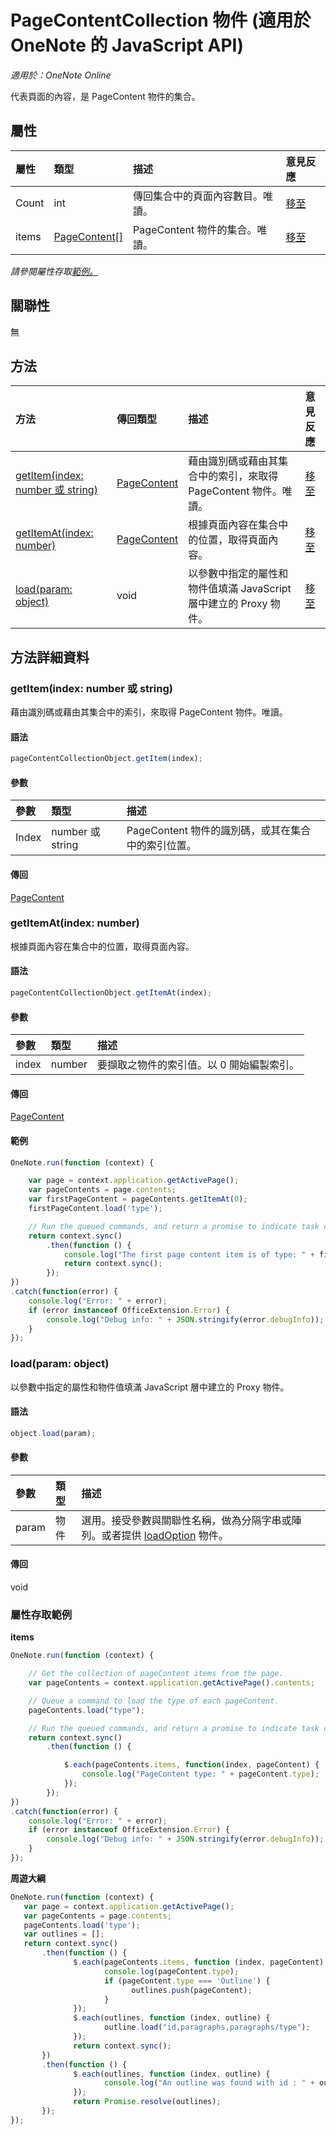 # <a name="pagecontentcollection-object-(javascript-api-for-onenote)"></a>PageContentCollection 物件 (適用於 OneNote 的 JavaScript API)

_適用於：OneNote Online_  


代表頁面的內容，是 PageContent 物件的集合。

## <a name="properties"></a>屬性

| 屬性	     | 類型	   |描述|意見反應|
|:---------------|:--------|:----------|:-------|
|Count|int|傳回集合中的頁面內容數目。唯讀。|[移至](https://github.com/OfficeDev/office-js-docs/issues/new?title=OneNote-pageContentCollection-count)|
|items|[PageContent[]](pagecontent.md)|PageContent 物件的集合。唯讀。|[移至](https://github.com/OfficeDev/office-js-docs/issues/new?title=OneNote-pageContentCollection-items)|

_請參閱屬性存取[範例。](#property-access-examples)_

## <a name="relationships"></a>關聯性
無


## <a name="methods"></a>方法

| 方法           | 傳回類型    |描述| 意見反應|
|:---------------|:--------|:----------|:-------|
|[getItem(index: number 或 string)](#getitemindex-number-or-string)|[PageContent](pagecontent.md)|藉由識別碼或藉由其集合中的索引，來取得 PageContent 物件。唯讀。|[移至](https://github.com/OfficeDev/office-js-docs/issues/new?title=OneNote-pageContentCollection-getItem)|
|[getItemAt(index: number)](#getitematindex-number)|[PageContent](pagecontent.md)|根據頁面內容在集合中的位置，取得頁面內容。|[移至](https://github.com/OfficeDev/office-js-docs/issues/new?title=OneNote-pageContentCollection-getItemAt)|
|[load(param: object)](#loadparam-object)|void|以參數中指定的屬性和物件值填滿 JavaScript 層中建立的 Proxy 物件。|[移至](https://github.com/OfficeDev/office-js-docs/issues/new?title=OneNote-pageContentCollection-load)|

## <a name="method-details"></a>方法詳細資料


### <a name="getitem(index:-number-or-string)"></a>getItem(index: number 或 string)
藉由識別碼或藉由其集合中的索引，來取得 PageContent 物件。唯讀。

#### <a name="syntax"></a>語法
```js
pageContentCollectionObject.getItem(index);
```

#### <a name="parameters"></a>參數
| 參數	    | 類型	   |描述|
|:---------------|:--------|:----------|
|Index|number 或 string|PageContent 物件的識別碼，或其在集合中的索引位置。|

#### <a name="returns"></a>傳回
[PageContent](pagecontent.md)

### <a name="getitemat(index:-number)"></a>getItemAt(index: number)
根據頁面內容在集合中的位置，取得頁面內容。

#### <a name="syntax"></a>語法
```js
pageContentCollectionObject.getItemAt(index);
```

#### <a name="parameters"></a>參數
| 參數	    | 類型	   |描述|
|:---------------|:--------|:----------|
|index|number|要擷取之物件的索引值。以 0 開始編製索引。|

#### <a name="returns"></a>傳回
[PageContent](pagecontent.md)

#### <a name="examples"></a>範例
```js
OneNote.run(function (context) {

    var page = context.application.getActivePage();
    var pageContents = page.contents;
    var firstPageContent = pageContents.getItemAt(0);
    firstPageContent.load('type');

    // Run the queued commands, and return a promise to indicate task completion.
    return context.sync()
        .then(function () {
            console.log("The first page content item is of type: " + firstPageContent.type);
            return context.sync();
        });
})
.catch(function(error) {
    console.log("Error: " + error);
    if (error instanceof OfficeExtension.Error) {
        console.log("Debug info: " + JSON.stringify(error.debugInfo));
    }
});
```

### <a name="load(param:-object)"></a>load(param: object)
以參數中指定的屬性和物件值填滿 JavaScript 層中建立的 Proxy 物件。

#### <a name="syntax"></a>語法
```js
object.load(param);
```

#### <a name="parameters"></a>參數
| 參數	    | 類型	   |描述|
|:---------------|:--------|:----------|
|param|物件|選用。接受參數與關聯性名稱，做為分隔字串或陣列。或者提供 [loadOption](loadoption.md) 物件。|

#### <a name="returns"></a>傳回
void
### <a name="property-access-examples"></a>屬性存取範例

**items**
```js
OneNote.run(function (context) {

    // Get the collection of pageContent items from the page.
    var pageContents = context.application.getActivePage().contents;

    // Queue a command to load the type of each pageContent.
    pageContents.load("type");

    // Run the queued commands, and return a promise to indicate task completion.
    return context.sync()
        .then(function () {

            $.each(pageContents.items, function(index, pageContent) {
                console.log("PageContent type: " + pageContent.type);
            });
        });
})                
.catch(function(error) {
    console.log("Error: " + error);
    if (error instanceof OfficeExtension.Error) {
        console.log("Debug info: " + JSON.stringify(error.debugInfo));
    }
});
```

**周遊大綱**
```js
OneNote.run(function (context) {
   var page = context.application.getActivePage();
   var pageContents = page.contents;
   pageContents.load('type');
   var outlines = [];
   return context.sync()
       .then(function () {    
              $.each(pageContents.items, function (index, pageContent) {
                     console.log(pageContent.type);
                     if (pageContent.type === 'Outline') {
                           outlines.push(pageContent);
                     }
              });
              $.each(outlines, function (index, outline) {
                     outline.load("id,paragraphs,paragraphs/type");
              });
              return context.sync();
       })
       .then(function () {
              $.each(outlines, function (index, outline) {
                     console.log("An outline was found with id : " + outline.id);
              });
              return Promise.resolve(outlines);
       });
});
```

